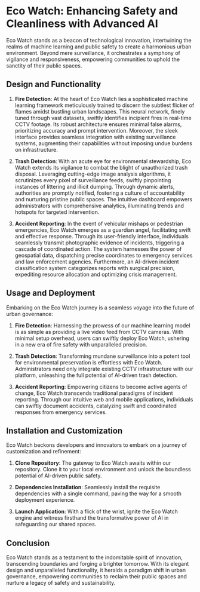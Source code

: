 # Eco Watch: Enhancing Safety and Cleanliness with Advanced AI

Eco Watch stands as a beacon of technological innovation, intertwining the realms of machine learning and public safety to create a harmonious urban environment. Beyond mere surveillance, it orchestrates a symphony of vigilance and responsiveness, empowering communities to uphold the sanctity of their public spaces.

## Design and Functionality

1. **Fire Detection**: At the heart of Eco Watch lies a sophisticated machine learning framework meticulously trained to discern the subtlest flicker of flames amidst bustling urban landscapes. This neural network, finely tuned through vast datasets, swiftly identifies incipient fires in real-time CCTV footage. Its robust architecture ensures minimal false alarms, prioritizing accuracy and prompt intervention. Moreover, the sleek interface provides seamless integration with existing surveillance systems, augmenting their capabilities without imposing undue burdens on infrastructure.

2. **Trash Detection**: With an acute eye for environmental stewardship, Eco Watch extends its vigilance to combat the blight of unauthorized trash disposal. Leveraging cutting-edge image analysis algorithms, it scrutinizes every pixel of surveillance feeds, swiftly pinpointing instances of littering and illicit dumping. Through dynamic alerts, authorities are promptly notified, fostering a culture of accountability and nurturing pristine public spaces. The intuitive dashboard empowers administrators with comprehensive analytics, illuminating trends and hotspots for targeted intervention.

3. **Accident Reporting**: In the event of vehicular mishaps or pedestrian emergencies, Eco Watch emerges as a guardian angel, facilitating swift and effective response. Through its user-friendly interface, individuals seamlessly transmit photographic evidence of incidents, triggering a cascade of coordinated action. The system harnesses the power of geospatial data, dispatching precise coordinates to emergency services and law enforcement agencies. Furthermore, an AI-driven incident classification system categorizes reports with surgical precision, expediting resource allocation and optimizing crisis management.

## Usage and Deployment

Embarking on the Eco Watch journey is a seamless voyage into the future of urban governance:

1. **Fire Detection**: Harnessing the prowess of our machine learning model is as simple as providing a live video feed from CCTV cameras. With minimal setup overhead, users can swiftly deploy Eco Watch, ushering in a new era of fire safety with unparalleled precision.

2. **Trash Detection**: Transforming mundane surveillance into a potent tool for environmental preservation is effortless with Eco Watch. Administrators need only integrate existing CCTV infrastructure with our platform, unleashing the full potential of AI-driven trash detection.

3. **Accident Reporting**: Empowering citizens to become active agents of change, Eco Watch transcends traditional paradigms of incident reporting. Through our intuitive web and mobile applications, individuals can swiftly document accidents, catalyzing swift and coordinated responses from emergency services.

## Installation and Customization

Eco Watch beckons developers and innovators to embark on a journey of customization and refinement:

1. **Clone Repository**: The gateway to Eco Watch awaits within our repository. Clone it to your local environment and unlock the boundless potential of AI-driven public safety.

2. **Dependencies Installation**: Seamlessly install the requisite dependencies with a single command, paving the way for a smooth deployment experience.

3. **Launch Application**: With a flick of the wrist, ignite the Eco Watch engine and witness firsthand the transformative power of AI in safeguarding our shared spaces.

## Conclusion

Eco Watch stands as a testament to the indomitable spirit of innovation, transcending boundaries and forging a brighter tomorrow. With its elegant design and unparalleled functionality, it heralds a paradigm shift in urban governance, empowering communities to reclaim their public spaces and nurture a legacy of safety and sustainability.
